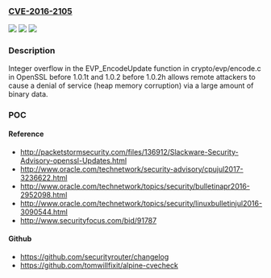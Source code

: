 ### [CVE-2016-2105](https://cve.mitre.org/cgi-bin/cvename.cgi?name=CVE-2016-2105)
![](https://img.shields.io/static/v1?label=Product&message=n%2Fa&color=blue)
![](https://img.shields.io/static/v1?label=Version&message=n%2Fa&color=blue)
![](https://img.shields.io/static/v1?label=Vulnerability&message=n%2Fa&color=brighgreen)

### Description

Integer overflow in the EVP_EncodeUpdate function in crypto/evp/encode.c in OpenSSL before 1.0.1t and 1.0.2 before 1.0.2h allows remote attackers to cause a denial of service (heap memory corruption) via a large amount of binary data.

### POC

#### Reference
- http://packetstormsecurity.com/files/136912/Slackware-Security-Advisory-openssl-Updates.html
- http://www.oracle.com/technetwork/security-advisory/cpujul2017-3236622.html
- http://www.oracle.com/technetwork/topics/security/bulletinapr2016-2952098.html
- http://www.oracle.com/technetwork/topics/security/linuxbulletinjul2016-3090544.html
- http://www.securityfocus.com/bid/91787

#### Github
- https://github.com/securityrouter/changelog
- https://github.com/tomwillfixit/alpine-cvecheck

